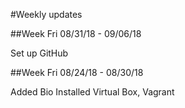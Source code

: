 #Weekly updates

##Week Fri 08/31/18 - 09/06/18

  Set up GitHub

##Week Fri 08/24/18 - 08/30/18

  Added Bio
  Installed Virtual Box, Vagrant
